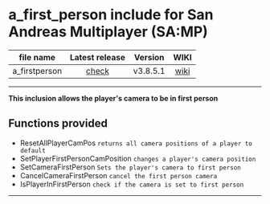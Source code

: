 # a_first_person include for San Andreas Multiplayer (SA:MP)

| file name | Latest release | Version | WIKI |
| :---: | :---: | :---: | :---: |
| a_firstperson | [check](https://github.com/Y-Hypezin/include-a_firstperson.inc/releases/tag/a_first_person-v3.8.5.1) | v3.8.5.1 | [wiki](https://github.com/Y-Hypezin/include-a_firstperson.inc/wiki) |

-------------------------------------------------

**This inclusion allows the player's camera to be in first person**

**Functions provided**
-----------------------------------

 - ResetAllPlayerCamPos `returns all camera positions of a player to default`
 - SetPlayerFirstPersonCamPosition `changes a player's camera position`
 - SetCameraFirstPerson `Sets the player's camera to first person`
 - CancelCameraFirstPerson `cancel the first person camera`
 - IsPlayerInFirstPerson `check if the camera is set to first person`

-----------------------------------

